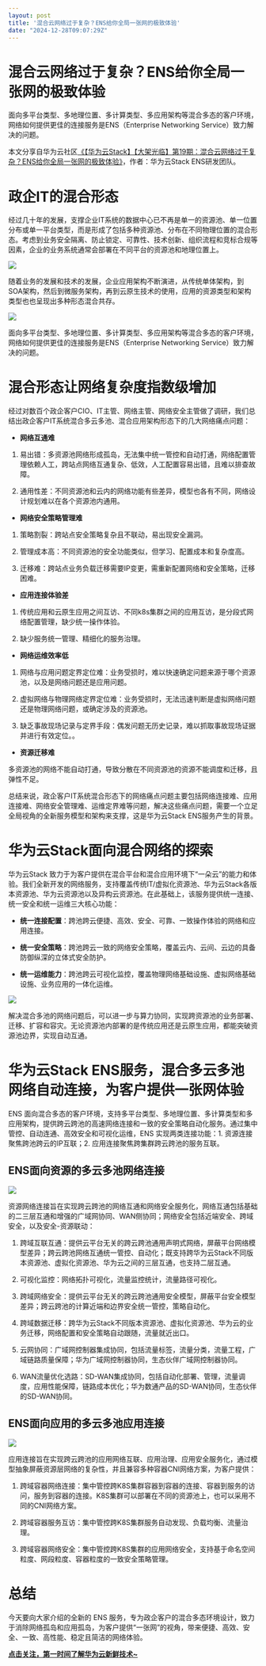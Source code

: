 ```yaml
---
layout: post
title: '混合云网络过于复杂？ENS给你全局一张网的极致体验'
date: "2024-12-28T09:07:29Z"
---
```

混合云网络过于复杂？ENS给你全局一张网的极致体验
=========================

面向多平台类型、多地理位置、多计算类型、多应用架构等混合多态的客户环境，网络如何提供更佳的连接服务是ENS（Enterprise Networking Service）致力解决的问题。

本文分享自华为云社区[《【华为云Stack】【大架光临】第19期：混合云网络过于复杂？ENS给你全局一张网的极致体验》](https://bbs.huaweicloud.com/blogs/441247?utm_source=cnblog&utm_medium=bbs-ex&utm_campaign=other&utm_content=content)，作者：华为云Stack ENS研发团队。

政企IT的混合形态
=========

经过几十年的发展，支撑企业IT系统的数据中心已不再是单一的资源池、单一位置分布或单一平台类型，而是形成了包括多种资源池、分布在不同物理位置的混合形态。考虑到业务安全隔离、防止锁定、可靠性、技术创新、组织流程和竞标合规等因素，企业的业务系统通常会部署在不同平台的资源池和地理位置上。

![](https://img2024.cnblogs.com/blog/2030258/202412/2030258-20241227162616056-1844075818.png)

随着业务的发展和技术的发展，企业应用架构不断演进，从传统单体架构，到SOA架构，然后到微服务架构，再到云原生技术的使用，应用的资源类型和架构类型也也呈现出多种形态混合共存。

![](https://img2024.cnblogs.com/blog/2030258/202412/2030258-20241227162629663-69334227.png)

面向多平台类型、多地理位置、多计算类型、多应用架构等混合多态的客户环境，网络如何提供更佳的连接服务是ENS（Enterprise Networking Service）致力解决的问题。

混合形态让网络复杂度指数级增加
===============

经过对数百个政企客户CIO、IT主管、网络主管、网络安全主管做了调研，我们总结出政企客户IT系统混合多云多池、混合应用架构形态下的几大网络痛点问题：

*   **网络互通难**
    

1.  易出错：多资源池网络形成孤岛，无法集中统一管控和自动打通，网络配置管理依赖人工，跨站点网络互通复杂、低效，人工配置容易出错，且难以排查故障。
    
2.  通用性差：不同资源池和云内的网络功能有些差异，模型也各有不同，网络设计规划难以在各个资源池内通用。
    

*   **网络安全策略管理难**
    

1.  策略割裂：跨站点安全策略复杂且不联动，易出现安全漏洞。
    
2.  管理成本高：不同资源池的安全功能类似，但学习、配置成本和复杂度高。
    
3.  迁移难：跨站点业务负载迁移需要IP变更，需重新配置网络和安全策略，迁移困难。
    

*   **应用连接体验差**
    

1.  传统应用和云原生应用之间互访、不同k8s集群之间的应用互访，是分段式网络配置管理，缺少统一操作体验。
    
2.  缺少服务统一管理、精细化的服务治理。
    

*   **网络运维效率低**
    

1.  网络与应用问题定界定位难：业务受损时，难以快速确定问题来源于哪个资源池，以及是网络问题还是应用问题。
    
2.  虚拟网络与物理网络定界定位难：业务受损时，无法迅速判断是虚拟网络问题还是物理网络问题，或确定涉及的资源池。
    
3.  缺乏事故现场记录与定界手段：偶发问题无历史记录，难以抓取事故现场证据并进行有效定位。。
    

*   **资源迁移难**
    

多资源池的网络不能自动打通，导致分散在不同资源池的资源不能调度和迁移，且弹性不足。

总结来说，政企客户IT系统混合形态下的网络痛点问题主要包括网络连接难、应用连接难、网络安全管理难、运维定界难等问题，解决这些痛点问题，需要一个立足全局视角的全新服务模型和架构来支撑，这是华为云Stack ENS服务产生的背景。

华为云Stack面向混合网络的探索
=================

华为云Stack 致力于为客户提供在混合平台和混合应用环境下“一朵云”的能力和体验。我们全新开发的网络服务，支持覆盖传统IT/虚拟化资源池、华为云Stack各版本资源池、华为云资源池以及异构云资源池。在此基础上，该服务提供统一连接、统一安全和统一运维三大核心功能：

*   **统一连接配置**：跨池跨云便捷、高效、安全、可靠、一致操作体验的网络和应用连接。
    
*   **统一安全策略**：跨池跨云一致的网络安全策略，覆盖云内、云间、云边的具备防御纵深的立体式安全防护。
    
*   **统一运维能力**：跨池跨云可视化监控，覆盖物理网络基础设施、虚拟网络基础设施、业务应用的一体化运维。
    

![](https://img2024.cnblogs.com/blog/2030258/202412/2030258-20241227162644758-334492660.png)

解决混合多池的网络问题后，可以进一步与算力协同，实现跨资源池的业务部署、迁移、扩容和容灾。无论资源池内部署的是传统应用还是云原生应用，都能突破资源池边界，实现自动互通。

华为云Stack ENS服务，混合多云多池网络自动连接，为客户提供一张网体验
======================================

ENS 面向混合多态的客户环境，支持多平台类型、多地理位置、多计算类型和多应用架构，提供跨云跨池的高速网络连接和一致的安全策略自动化服务。通过集中管控、自动连通、高效安全和可视化运维，ENS 实现两类连接功能：1. 资源连接聚焦跨池跨云的IP互联；2. 应用连接聚焦跨集群跨云跨池的服务互联。

ENS面向资源的多云多池网络连接
----------------

![](https://img2024.cnblogs.com/blog/2030258/202412/2030258-20241227162700601-2096790570.png)

资源网络连接旨在实现跨云跨池的网络互通和网络安全服务化，网络互通包括基础的二三层互通和增强的广域网协同、WAN侧协同；网络安全包括近端安全、跨域安全，以及安全-资源联动：

1.  跨域互联互通：提供云平台无关的跨云跨池通用声明式网络，屏蔽平台网络模型差异；跨云跨池网络互通统一管控、自动化；既支持跨华为云Stack不同版本资源池、虚拟化资源池、华为云之间的三层互通，也支持二层互通。
    
2.  可视化监控：网络拓扑可视化，流量监控统计，流量路径可视化。
    
3.  跨域网络安全：提供云平台无关的跨云跨池通用安全模型，屏蔽平台安全模型差异；跨云跨池的计算近端和边界安全统一管控，策略自动化。
    
4.  跨域数据迁移：跨华为云Stack不同版本资源池、虚拟化资源池、华为云的业务迁移，网络配置和安全策略自动跟随，流量就近出口。
    
5.  云网协同：广域网控制器集成协同，包括流量标签，流量分类，流量工程，广域链路质量保障；华为广域网控制器协同，生态伙伴广域网控制器协同。
    
6.  WAN流量优化选路：SD-WAN集成协同，包括自动化部署、管理，流量调度，应用性能保障，链路成本优化；华为数通产品的SD-WAN协同，生态伙伴的SD-WAN协同。
    

ENS面向应用的多云多池应用连接
----------------

![](https://img2024.cnblogs.com/blog/2030258/202412/2030258-20241227162714541-302019028.png)

应用连接旨在实现跨云跨池的应用网络互联、应用治理、应用安全服务化，通过模型抽象屏蔽资源层网络的复杂性，并且兼容多种容器CNI网络方案，为客户提供：

1.  跨域容器网络连接：集中管控跨K8S集群容器到容器的连接、容器到服务的访问，服务到容器的连接。K8S集群可以部署在不同的资源池上，也可以采用不同的CNI网络方案。
    
2.  跨域容器服务互访：集中管控跨K8S集群服务自动发现、负载均衡、流量治理。
    
3.  跨域容器网络安全：集中管控跨K8S集群的应用网络安全，支持基于命名空间粒度、网段粒度、容器粒度的一致安全策略管理。
    

总结
==

今天要向大家介绍的全新的 ENS 服务，专为政企客户的混合多态环境设计，致力于消除网络孤岛和应用孤岛，为客户提供“一张网”的视角，带来便捷、高效、安全、一致、高性能、稳定且简洁的网络体验。

[**点击关注，第一时间了解华为云新鲜技术~**](https://bbs.huaweicloud.com/blogs?utm_source=cnblog&utm_medium=bbs-ex&utm_campaign=other&utm_content=content)